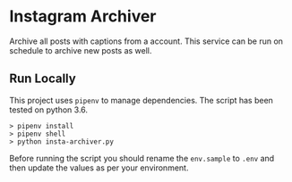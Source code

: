 # Instagram Archiver
Archive all posts with captions from a account. This service can be run on schedule to archive new posts as well.

## Run Locally
This project uses `pipenv` to manage dependencies. The script has been tested on python 3.6.
```
> pipenv install
> pipenv shell
> python insta-archiver.py
```

Before running the script you should rename the `env.sample` to `.env` and then update the values as per your environment.
